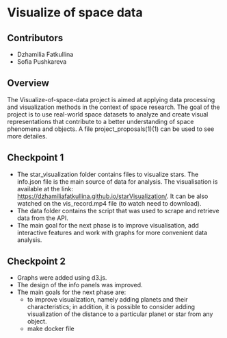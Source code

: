# Visualize of space data 

## Contributors
- Dzhamilia Fatkullina
- Sofia Pushkareva

## Overview
The Visualize-of-space-data project is aimed at applying data processing and visualization methods in the context of space research. The goal of the project is to use real-world space datasets to analyze and create visual representations that contribute to a better understanding of space phenomena and objects.
A file project_proposals(1)(1) can be used to see more detailes.

## Checkpoint 1
- The star_visualization folder contains files to visualize stars. The info.json file is the main source of data for analysis. The visualisation is available at the link: 
https://dzhamiliafatkullina.github.io/starVisualization/. It can be also watched on the vis_record.mp4 file (to watch need to download).
- The data folder contains the script that was used to scrape and retrieve data from the API. 
- The main goal for the next phase is to improve visualisation, add interactive features and work with graphs for more convenient data analysis.

## Checkpoint 2
- Graphs were added using d3.js.
- The design of the info panels was improved.
- The main goals for the next phase are:
  - to improve visualization, namely adding planets and their characteristics; in addition, it is possible to consider adding visualization of the distance to a particular planet or star from any object.
  - make docker file
